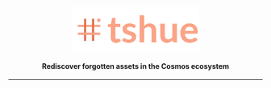 
<p align="center">
    <img width="50%" alt="tshue" src="media/tshue.png" />
</p>

<h4 align="center">
    Rediscover forgotten assets in the Cosmos ecosystem
</h4>

<hr />
